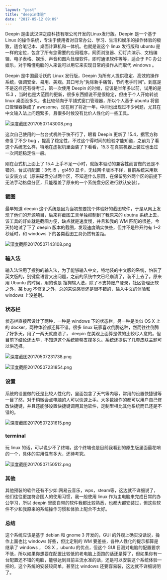 ```yaml
---
layout: "post"
title: "deepin体验"
date: "2017-05-12 09:09"
---
```


Deepin 是由武汉深之度科技有限公司开发的Linux发行版。Deepin 是一个基于 Linux 的操作系统，专注于使用者对日常办公、学习、生活和娱乐的操作体验的极致，适合笔记本、桌面计算机和一体机。也就是说这个 linux 发行版和 ubuntu 是一样的定位，包含了所有您需要的应用程序，网页浏览器、幻灯片演示、文档编辑、电子表格、娱乐、声音和图片处理软件，即时通讯软件等等，适合于 PC 办公娱乐，对于略懂电脑的人来说可以用它来实现日常的操作从而取代 windows 。

Deepin 是中国最活跃的 Linux 发行版，Deepin 为所有人提供稳定、高效的操作系统，强调安全、易用、美观。其口号为“免除新手痛苦，节约老手时间”。到底是不是这样还有待考证，第一次使用 Deepin 的时候，应该是半年多以前，试用的是 15.3 ，当时也是大范围的更新，很多东西据说不是很稳定，但由于个人开始转战 linux 桌面没多久，也比较倾向于平铺式窗口管理器，所以个人基于 ubuntu 将窗口管理器换成了 awesome，现在用了将近一年，中间也出现过不少问题，尤其在中文输入法上问题繁多，且很多时候没有比价人性化的一些工具。


![深度截图20170507143008.png](http://upload-images.jianshu.io/upload_images/5532120-00815f48e87ace35.png?imageMogr2/auto-orient/strip%7CimageView2/2/w/1240)


这次自己使用的一台台式机终于快不行了，眼看 Deepin 更新了 15.4，据官方称修复了不少 bug ，提高了稳定性，不过这个得时间的检验才能知道，之前为了看这个系统怎么样，特地在虚拟机里面装了下看看，15.3 在真实机器上装过也出过一次问题稳定性一般。

刚在台式机上面上了 15.4 上手不足一小时，就版本驱动的兼容性而言做的还是不错的，台式机配置：3代 i5 ，gt450 显卡，无线网卡版本不详，目前系统采用默认安装方式（原来硬盘分过两个区，不知道什么原因，在保留另外两个区的前提下无法手动格盘分区，只能覆盖了原来的一个系统盘分区进行默认安装）。

### 截图

最早知道 deepin 这个系统是因为当初想要找个体验好的截图软件，于是从网上发现了他们的开源项目，后来将截图工具单独抑制到了我原来的 ubutnu 系统上去，该工具的好处就是截图方便，缺点就是速度慢，并且和我的 WM 匹配的很差，今天特地试了下了 deepin 版本的截图，发现速度确实快些，但并不是秒开约有 1~2 秒延时，和 windows 下的各类截图工具仍然有差距。


![深度截图20170507143108.png](http://upload-images.jianshu.io/upload_images/5532120-a45d4e4ee501c00d.png?imageMogr2/auto-orient/strip%7CimageView2/2/w/1240)

### 输入法

输入法沿用了搜狗的输入法，为了能够输入中文，特地装的中文版的系统，怕装了英文版的，别键盘语言又出问题，之前的系统中文已经崩溃了，装不上去了。原来用 Ubuntu 的时候，用的也是 搜狗输入法，除了不支持账户登录，社区管理还软之外，某 bug 不修复之外，总的来说感觉还是很不错的，输入中文的体验和 windows 上没差别。

### 状态栏

状态栏直接帮设计了两种，一种是 windows 下的状态栏，另一种是类似 OS X 上的 docker，两种体验都还算不错。很多 linux 玩家喜欢倒腾这种，然而往往倒腾了好多天，用了一两天就崩溃了， deepin 在美观上面算是做的比较尽人意的。但目前下结论还太早，不知道这个系统能够支撑多久。系统还提供了几套皮肤主题可以供选择。


![深度截图20170507231738.png](http://upload-images.jianshu.io/upload_images/5532120-7ab439f258faf2f1.png?imageMogr2/auto-orient/strip%7CimageView2/2/w/1240)

![深度截图20170507231854.png](http://upload-images.jianshu.io/upload_images/5532120-2bbed4aefd2ec7d2.png?imageMogr2/auto-orient/strip%7CimageView2/2/w/1240)



### 设置

系统的设置做的还是比较人性化的，里面包含了天气等内容，常用的设置快捷键等一目了然，对于稍微会点电脑的人可以快速上手。大多数操作的都可以用户自己修改快捷键，并且还能够设置快捷键调用其他软件，定制型相比其他系统而已还是不错的。

![深度截图20170507231615.png](http://upload-images.jianshu.io/upload_images/5532120-b64a7f9a1c6883a6.png?imageMogr2/auto-orient/strip%7CimageView2/2/w/1240)

### terminal 

玩 linux 的话，可以说少不了终端，这个终端也是目前我看到的原生版里面最花哨的一个，具体的实用性有多大，还待考究。


![深度截图20170507150512.png](http://upload-images.jianshu.io/upload_images/5532120-c69a09ad9265a28e.png?imageMogr2/auto-orient/strip%7CimageView2/2/w/1240)


### 其他

其他预装的软件还有不少如:网易云音乐，wps，steam等，这边就不详细说了，他们往往更加符合国人的使用习惯，我一般使用 linux 作为主电脑来完成日常的办公学习，所以 deepin 里面自带的软件我都比较熟悉，也都大都安装过，但这些软件不少和我原来的系统操作习惯和体验上配合不太好。

### 总结

这个系统应该是基于 debian 和 gnome 3 开发的，GUI 的外观上确实没话说，操作上面也比 windows 好些，但比定制的 WM 要差些，各种人性化的提示都算是继承了 windows ， OS X ，ubuntu 的优点，但这个 GUI 目测对电脑的配置要求不低，所以如果你想要在配置比较低的老电脑上面跑的话还是算了，但如果你有一台配置还不错的电脑，能够达到目前主流水准的话，还是可以安装这个系统体验一把的，这个系统的安装较简单，甚至比 windows 还要容易装，这边就不详细说明了。
